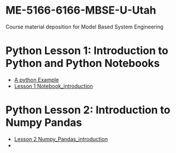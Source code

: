 # ME-5166-6166-MBSE-U-Utah
Course material deposition for Model Based System Engineering


# Python Lesson 1: Introduction to Python and Python Notebooks
* [A python Example](https://githubtocolab.com/yongzhiqu/ME-5166-6166-MBSE-U-Utah/blob/main/Fibonacci.ipynb)
* [Lesson 1 Notebook_introduction](https://githubtocolab.com/yongzhiqu/ME-5166-6166-MBSE-U-Utah/blob/main/python_notebook_tutorial.ipynb)

# Python Lesson 2: Introduction to Numpy Pandas
* [Lesson 2 Numpy_Pandas_introduction](https://githubtocolab.com/yongzhiqu/ME-5166-6166-MBSE-U-Utah/blob/main/python_Numpy.ipynb)
* 
